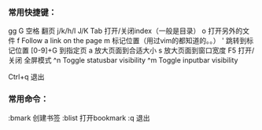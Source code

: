 ### 常用快捷键：

gg 
G 
空格 翻页
j/k/h/l 
J/K 
Tab 打开/关闭index（一般是目录） 
o 打开另外的文件 
f Follow a link on the page 
m 标记位置（用过vim的都知道的。。） 
' 跳转到标记位置 
[0-9]+G 到指定页 
a 放大页面到合适大小 
s 放大页面到窗口宽度 
F5 打开/关闭 全屏模式 
^n Toggle statusbar visibility 
^m Toggle inputbar visibility

Ctrl+q 退出

### 常用命令：
:bmark 创建书签
:blist 打开bookmark 
:q 退出
